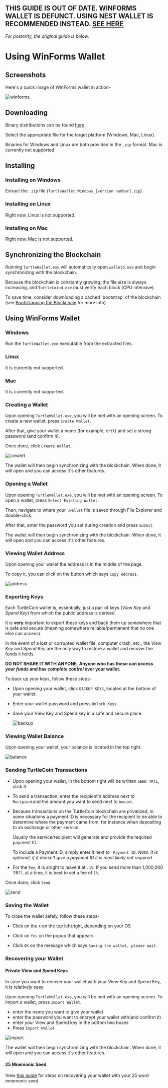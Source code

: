 ## THIS GUIDE IS OUT OF DATE. WINFORMS WALLET IS DEFUNCT. USING NEST WALLET IS RECOMMENDED INSTEAD. [SEE HERE](../Using-nest-wallet)

*For posterity, the original guide is below.*

# Using WinForms Wallet

## Screenshots

Here's a quick image of WinForms wallet in action-

![winforms](images/screenshot_winforms.png)

## Downloading

Binary distributions can be found [here](https://github.com/turtlecoin/turtle-wallet-winforms/releases/latest).

Select the appropriate file for the target platform (Windows, Mac, Linux).

Binaries for Windows and Linux are both provided in the `.zip` format. Mac is currently not supported.

## Installing

### Installing on Windows

Extract the `.zip` file (`TurtleWallet_Windows_[version number].zip`).

### Installing on Linux

Right now, Linux is not supported.

### Installing on Mac

Right now, Mac is not supported.

## Synchronizing the Blockchain

Running `TurtleWallet.exe` will automatically open `walletd.exe` and begin synchronizing with the blockchain.

Because the blockchain is constantly growing, the file size is always increasing, and `TurtleCoind.exe` must verify each block (CPU intensive).

To save time, consider downloading a cached 'bootstrap' of the blockchain (see [Bootstrapping the Blockchain](../../Bootstrapping-the-Blockchain) for more info).

## Using WinForms Wallet

### Windows

Run the `TurtleWallet.exe` executable from the extracted files.

### Linux

It is currently not supported.

### Mac

It is currently not supported.

### Creating a Wallet

Upon opening `TurtleWallet.exe`, you will be met with an opening screen. To create a new wallet, press `Create Wallet`.

After that, give your wallet a name (for example, `trtl`) and set a strong password (and confirm it).

Once done, click `Create Wallet`.

![create1](images/winf-make.png)

The wallet will then begin synchronizing with the blockchain. When done, it will open and you can access it's other features.

### Opening a Wallet

Upon opening `TurtleWallet.exe`, you will be met with an opening screen. To open a wallet, press `Select Existing Wallet`.

Then, navigate to where your `.wallet` file is saved through File Explorer and double-click.

After that, enter the password you set during creation and press `Submit`.

The wallet will then begin synchronizing with the blockchain. When done, it will open and you can access it's other features.

### Viewing Wallet Address

Upon opening your wallet the address is in the middle of the page.

To copy it, you can click on the button which says `Copy Address`.

![address](images/winf-add.png)

### Exporting Keys

Each TurtleCoin  wallet is, essentially, just a pair of keys (*View Key* and *Spend Key*) from which the public address is derived.

It is **very** important to export these keys and back them up somewhere that is safe and secure (meaning somewhere reliable/permanent that no one else can access).

In the event of a lost or corrupted wallet file, computer crash, etc., the *View Key* and *Spend Key* are the only way to restore a wallet and recover the funds it holds.

**DO NOT SHARE IT WITH ANYONE**. **Anyone who has these can *access your funds* and has *complete control* over your wallet.**

To back up your keys, follow these steps-

* Upon opening your wallet, click `BACKUP KEYS`, located at the bottom of your wallet.

* Enter your wallet password and press `Unlock Keys`.

* Save your View Key and Spend key in a safe and secure place.

  ![backup](images/winf-keys.png)

### Viewing Wallet Balance

Upon opening your wallet, your balance is located in the top right.

![balance](images/winf-balance.png)

### Sending TurtleCoin Transactions

* Upon opening your wallet, in the bottom right will be written `SEND TRTL`, click it.
* To send a transaction, enter the recipient's address next to `Recipient`and the amount you want to send next to `Amount`.
* Because transactions on the TurtleCoin blockchain are privatized, in some situations a payment ID is necessary for the recipient to be able to determine where the payment came from, for instance when depositing to an exchange or other service.

  Usually the service/recipient will generate and provide the required payment ID.

  To include a Payment ID, simply enter it next to ` Payment ID`.
  *Note: It is optional, if it doesn't give a payment ID it is most likely not required*

* For the `Fee`, it is alright to leave it at `.1%`. If you send more than 1,000,000 TRTL at a time, it is best to set a fee of `1%`.

Once done, click `Send`.

![send](images/winf-tx.png)

### Saving the Wallet

To close the wallet safely, follow these steps-

- Click on the `X` on the top left/right, depending on your OS

- Click on `Yes` on the popup that appears.

- Click `OK` on the message which says `Saving the wallet, please wait`.


### Recovering your Wallet

#### Private View and Spend Keys

In case you want to recover your wallet with your View Key and Spend Key, it is relatively easy.

Upon opening `TurtleWallet.exe`, you will be met with an opening screen. To import a wallet, press `Import Wallet`.

- enter the name you want to give your wallet
- enter the password you want to encrypt your wallet with(and confirm it)
- enter your View and Spend key in the bottom two boxes
- Press `Import Wallet`

![import](images/winf-impory.png)

The wallet will then begin synchronizing with the blockchain. When done, it will open and you can access it's other features.

#### 25 Mnemonic Seed

View [this guide](../recovering-your-wallet#25-winforms-wallet) for steps on recovering your wallet with your 25 word mnemonic seed.
